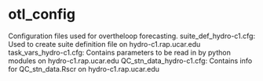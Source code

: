 # otl_config
Configuration files used for overtheloop forecasting.
suite_def_hydro-c1.cfg: Used to create suite definition file on hydro-c1.rap.ucar.edu
task_vars_hydro-c1.cfg: Contains parameters to be read in by python modules on hydro-c1.rap.ucar.edu
QC_stn_data_hydro-c1.cfg: Contains info for QC_stn_data.Rscr on hydro-c1.rap.ucar.edu
